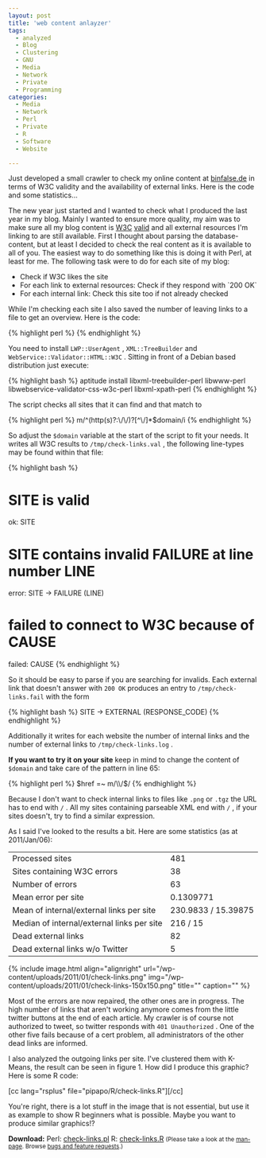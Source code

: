 ```yaml
---
layout: post
title: 'web content anlayzer'
tags:
  - analyzed
  - Blog
  - Clustering
  - GNU
  - Media
  - Network
  - Private
  - Programming
categories:
  - Media
  - Network
  - Perl
  - Private
  - R
  - Software
  - Website

---
```


Just developed a small crawler to check my online content at <a href="/">binfalse.de</a> in terms of W3C validity and the availability of external links. Here is the code and some statistics...


The new year just started and I wanted to check what I produced the last year in my blog. Mainly I wanted to ensure more quality, my aim was to make sure all my blog content is <a href="http://www.w3.org/">W3C</a> <a href="http://validator.w3.org/">valid</a> and all external resources I'm linking to are still available.
First I thought about parsing the database-content, but at least I decided to check the real content as it is available to all of you. The easiest way to do something like this is doing it with Perl, at least for me.
The following task were to do for each site of my blog:

<ul>
	<li>Check if W3C likes the site</li>
	<li>For each link to external resources: Check if they respond with  `200 OK` </li>
	<li>For each internal link: Check this site too if not already checked</li>
</ul>

While I'm checking each site I also saved the number of leaving links to a file to get an overview.
Here is the code:



{% highlight perl %}
{% endhighlight %}

You need to install  `LWP::UserAgent` ,  `XML::TreeBuilder`  and  `WebService::Validator::HTML::W3C` . Sitting in front of a Debian based distribution just execute:

{% highlight bash %}
aptitude install libxml-treebuilder-perl libwww-perl libwebservice-validator-css-w3c-perl libxml-xpath-perl
{% endhighlight %}



The script checks all sites that it can find and that match to



{% highlight perl %}
m/^(http(s)?:\\/\\/)?[^\\/]*$domain/i
{% endhighlight %}



So adjust the  `$domain`  variable at the start of the script to fit your needs.
It writes all W3C results to  `/tmp/check-links.val` , the following line-types may be found within that file:



{% highlight bash %}
# SITE is valid
ok: SITE
# SITE contains invalid FAILURE at line number LINE
error: SITE -> FAILURE (LINE)
# failed to connect to W3C because of CAUSE
failed: CAUSE
{% endhighlight %}



So it should be easy to parse if you are searching for invalids.
Each external link that doesn't answer with  `200 OK`  produces an entry to  `/tmp/check-links.fail`  with the form



{% highlight bash %}
SITE -> EXTERNAL (RESPONSE_CODE)
{% endhighlight %}



Additionally it writes for each website the number of internal links and the number of external links to  `/tmp/check-links.log` .

<strong>If you want to try it on your site</strong> keep in mind to change the content of  `$domain`  and take care of the pattern in line 65:



{% highlight perl %}
$href =~ m/\\/$/
{% endhighlight %}



Because I don't want to check internal links to files like  `.png`  or  `.tgz`  the URL has to end with  `/` . All my sites containing parseable XML end with  `/` , if your sites doesn't, try to find a similar expression.

As I said I've looked to the results a bit. Here are some statistics (as at 2011/Jan/06):

<table>
<tr><td>Processed sites</td><td>481</td></tr>
<tr><td>Sites containing W3C errors</td><td>38</td></tr>
<tr><td>Number of errors</td><td>63</td></tr>
<tr><td>Mean error per site</td><td>0.1309771</td></tr>
<tr><td>Mean of internal/external links per site</td><td>230.9833 / 15.39875</td></tr>
<tr><td>Median of internal/external links per site</td><td>216 / 15</td></tr>
<tr><td>Dead external links</td><td>82</td></tr>
<tr><td>Dead external links w/o Twitter</td><td>5</td></tr>
</table>

{% include image.html align="alignright" url="/wp-content/uploads/2011/01/check-links.png" img="/wp-content/uploads/2011/01/check-links-150x150.png" title="" caption="" %}

Most of the errors are now repaired, the other ones are in progress.
The high number of links that aren't working anymore comes from the little twitter buttons at the end of each article. My crawler is of course not authorized to tweet, so twitter responds with  `401 Unauthorized` . One of the other five fails because of a cert problem, all administrators of the other dead links are informed.

I also analyzed the outgoing links per site. I've clustered them with K-Means, the result can be seen in figure 1. How did I produce this graphic? Here is some R code:

[cc lang="rsplus" file="pipapo/R/check-links.R"][/cc]

You're right, there is a lot stuff in the image that is not essential, but use it as example to show R beginners what is possible. Maybe you want to produce similar graphics!?


<div class="download"><strong>Download:</strong>
Perl: <a href='/wp-content/uploads/pipapo/scripts/check-links.pl'>check-links.pl</a>
R: <a href='/wp-content/uploads/pipapo/R/check-links.R'>check-links.R</a>
<small>(Please take a look at the <a href="/man-page/">man-page</a>. Browse <a href="https://bt.binfalse.de/">bugs and feature requests</a>.)</small>
</div>
